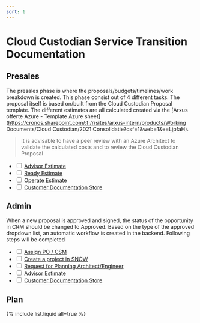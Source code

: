 ```yaml
---
sort: 1
---
```


# Cloud Custodian Service Transition Documentation

## Presales
The presales phase is where the proposals/budgets/timelines/work breakdown is created. This phase consist out of 4 different tasks.
The proposal itself is based on/built from the Cloud Custodian Proposal template.
The different estimates are all calculated created via the [Arxus offerte Azure - Template Azure sheet](https://cronos.sharepoint.com/:f:/r/sites/arxus-intern/products/Working Documents/Cloud Custodian/2021 Consolidatie?csf=1&web=1&e=LjpfaH).

> It is advisable to have a peer review with an Azure Architect to validate the calculated costs and to review the Cloud Custodian Proposal

- <input type="checkbox"  /> [Advisor Estimate](/docs/Presales/Advisor_Estimate.html)
- <input type="checkbox"  /> [Ready Estimate](/docs/Presales/Ready%20Estimate.html)
- <input type="checkbox"  /> [Operate Estimate](/docs/Presales/Operate%20Estimate.html)
- <input type="checkbox"  /> [Customer Documentation Store](/docs/Presales/Customer%20Documentation%20Store.html)

## Admin
When a new proposal is approved and signed, the status of the opportunity in CRM should be changed to Approved.
Based on the type of the approved dropdown list, an automatic workflow is created in the backend.
Following steps will be completed

- <input type="checkbox"  /> [Assign PO / CSM](/docs/Admin/PO%20CSM.html)
- <input type="checkbox"  /> [Create a project in SNOW](/docs/Admin/SNOW.html)
- <input type="checkbox"  /> [Request for Planning Architect/Engineer](/docs/TS%20Code.html)
- <input type="checkbox"  /> [Advisor Estimate](/docs/Admin/planning.html)
- <input type="checkbox"  /> [Customer Documentation Store](/docs/Admin/Customer%20Documentation%20Store.html)

## Plan

{% include list.liquid all=true %}
